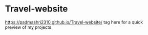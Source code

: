 # Travel-website
 https://padmashri2310.github.io/Travel-website/ 
 tag here for a quick preview of my projects
